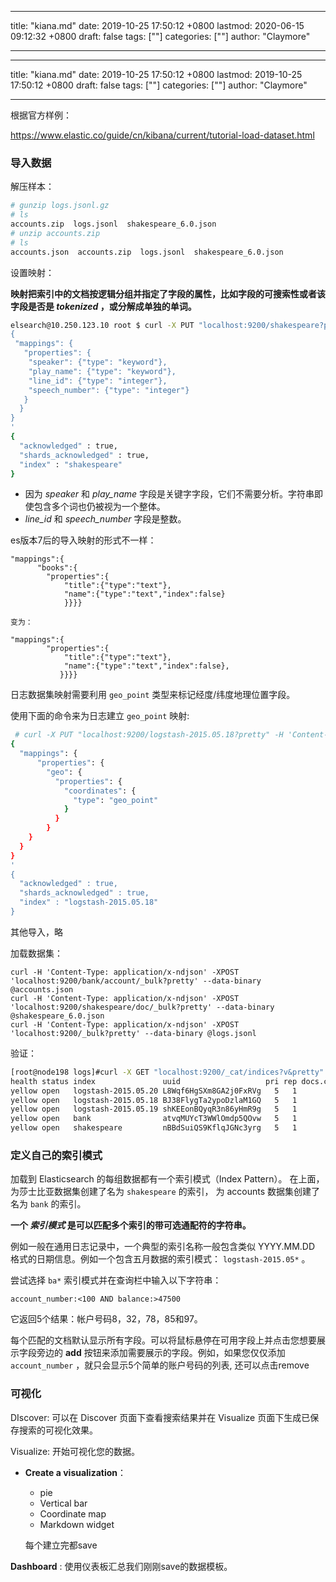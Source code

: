 
---
title: "kiana.md"
date: 2019-10-25 17:50:12 +0800
lastmod: 2020-06-15 09:12:32 +0800
draft: false
tags: [""]
categories: [""]
author: "Claymore"

---

---
title: "kiana.md"
date: 2019-10-25 17:50:12 +0800
lastmod: 2019-10-25 17:50:12 +0800
draft: false
tags: [""]
categories: [""]
author: "Claymore"

---
根据官方样例：

 https://www.elastic.co/guide/cn/kibana/current/tutorial-load-dataset.html 



### 导入数据

解压样本：

```sh
# gunzip logs.jsonl.gz
# ls
accounts.zip  logs.jsonl  shakespeare_6.0.json
# unzip accounts.zip
# ls
accounts.json  accounts.zip  logs.jsonl  shakespeare_6.0.json
```



设置映射：

 **映射把索引中的文档按逻辑分组并指定了字段的属性，比如字段的可搜索性或者该字段是否是 *tokenized* ，或分解成单独的单词。** 

```sh
elsearch@10.250.123.10 root $ curl -X PUT "localhost:9200/shakespeare?pretty" -H 'Content-Type: application/json' -d'
{
 "mappings": {
   "properties": {
    "speaker": {"type": "keyword"},
    "play_name": {"type": "keyword"},
    "line_id": {"type": "integer"},
    "speech_number": {"type": "integer"}
   }
  }
}
'
{
  "acknowledged" : true,
  "shards_acknowledged" : true,
  "index" : "shakespeare"
}
```

- 因为 *speaker* 和 *play_name* 字段是关键字字段，它们不需要分析。字符串即使包含多个词也仍被视为一个整体。
- *line_id* 和 *speech_number* 字段是整数。

es版本7后的导入映射的形式不一样：

```
"mappings":{    
      "books":{     
        "properties":{        
            "title":{"type":"text"},
            "name":{"type":"text","index":false}
            }}}}

变为：

"mappings":{    
        "properties":{        
            "title":{"type":"text"},
            "name":{"type":"text","index":false},
		   }}}}
```





日志数据集映射需要利用 `geo_point` 类型来标记经度/纬度地理位置字段。

使用下面的命令来为日志建立 `geo_point` 映射:

```sh
 # curl -X PUT "localhost:9200/logstash-2015.05.18?pretty" -H 'Content-Type: application/json' -d'
{
  "mappings": {
      "properties": {
        "geo": {
          "properties": {
            "coordinates": {
              "type": "geo_point"
            }
          }
        }
    }
  }
}
'
{
  "acknowledged" : true,
  "shards_acknowledged" : true,
  "index" : "logstash-2015.05.18"
}
```

其他导入，略



加载数据集：

```
curl -H 'Content-Type: application/x-ndjson' -XPOST 'localhost:9200/bank/account/_bulk?pretty' --data-binary @accounts.json
curl -H 'Content-Type: application/x-ndjson' -XPOST 'localhost:9200/shakespeare/doc/_bulk?pretty' --data-binary @shakespeare_6.0.json
curl -H 'Content-Type: application/x-ndjson' -XPOST 'localhost:9200/_bulk?pretty' --data-binary @logs.jsonl
```





验证：

```sh
[root@node198 logs]#curl -X GET "localhost:9200/_cat/indices?v&pretty"
health status index               uuid                   pri rep docs.count docs.deleted store.size pri.store.size
yellow open   logstash-2015.05.20 L8Wqf6HgSXm8GA2j0FxRVg   5   1          0            0      1.1kb          1.1kb
yellow open   logstash-2015.05.18 BJ38FlygTa2ypoDzlaM1GQ   5   1          0            0      1.1kb          1.1kb
yellow open   logstash-2015.05.19 shKEEonBQyqR3n86yHmR9g   5   1          0            0      1.1kb          1.1kb
yellow open   bank                atvqMUYcT3WWlOmdp5QOvw   5   1       1000            0    474.7kb        474.7kb
yellow open   shakespeare         nBBdSuiQS9KflqJGNc3yrg   5   1          0            0      1.1kb          1.1kb
```



### 定义自己的索引模式

 加载到 Elasticsearch 的每组数据都有一个索引模式（Index Pattern）。 在上面，
为莎士比亚数据集创建了名为 `shakespeare` 的索引，
为 accounts 数据集创建了名为 `bank` 的索引。

**一个 *索引模式* 是可以匹配多个索引的带可选通配符的字符串。**

例如一般在通用日志记录中，一个典型的索引名称一般包含类似 YYYY.MM.DD 格式的日期信息。例如一个包含五月数据的索引模式： `logstash-2015.05*` 。 





尝试选择 `ba*` 索引模式并在查询栏中输入以下字符串：

```text
account_number:<100 AND balance:>47500
```

 它返回5个结果：帐户号码8，32，78，85和97。 

 每个匹配的文档默认显示所有字段。可以将鼠标悬停在可用字段上并点击您想要展示字段旁边的 **add** 按钮来添加需要展示的字段。例如，如果您仅仅添加 `account_number` ，就只会显示5个简单的账户号码的列表, 还可以点击remove



### 可视化

DIscover: 可以在 Discover 页面下查看搜索结果并在 Visualize 页面下生成已保存搜索的可视化效果。 

 Visualize: 开始可视化您的数据。 

 * **Create a visualization**：

   * pie
   *  Vertical bar
   *  Coordinate map
   *  Markdown widget

   每个建立完都save

 **Dashboard**  : 使用仪表板汇总我们刚刚save的数据模板。